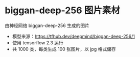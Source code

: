 # biggan-deep-256 图片素材

由神经网络 biggan-deep-256 生成的图片

* 模型来源：https://tfhub.dev/deepmind/biggan-deep-256/1
* 使用 tensorflow 2.3 运行
* 共 1000 类，每类生成 100 张图片，以 jpg 格式储存

